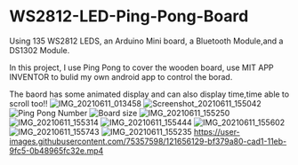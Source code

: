 # WS2812-LED-Ping-Pong-Board
Using 135 WS2812 LEDS, an Arduino Mini board, a Bluetooth Module,and a DS1302 Module.

In this project, I use Ping Pong to cover the wooden board, use MIT APP INVENTOR to bulid my own android app to control the borad.

The baord has some animated display and can also display time,time able to scroll too!!
![IMG_20210611_013458](https://user-images.githubusercontent.com/75357598/121655079-eb9ee700-cad0-11eb-8b81-7881bab827aa.jpg)
![Screenshot_20210611_155042](https://user-images.githubusercontent.com/75357598/121654450-51d73a00-cad0-11eb-8cdc-119381321f55.jpg)
![Ping Pong Number](https://user-images.githubusercontent.com/75357598/121654973-d4f89000-cad0-11eb-8df4-7e1e9c1c95a8.png)
![Board size](https://user-images.githubusercontent.com/75357598/121654949-d1fd9f80-cad0-11eb-9d2b-ef902ffff1f2.png)
![IMG_20210611_155250](https://user-images.githubusercontent.com/75357598/121655000-db870780-cad0-11eb-9ec6-7bebcf2b6646.jpg)
![IMG_20210611_155314](https://user-images.githubusercontent.com/75357598/121655031-e0e45200-cad0-11eb-90a5-a70b26961c38.jpg)
![IMG_20210611_155444](https://user-images.githubusercontent.com/75357598/121655044-e3df4280-cad0-11eb-9d6d-7edd42022937.jpg)
![IMG_20210611_155602](https://user-images.githubusercontent.com/75357598/121655055-e6419c80-cad0-11eb-8ceb-883dae8c9f3f.jpg)
![IMG_20210611_155743](https://user-images.githubusercontent.com/75357598/121655064-e93c8d00-cad0-11eb-99fc-d63a31ee0954.jpg)
![IMG_20210611_155235](https://user-images.githubusercontent.com/75357598/121655100-ee99d780-cad0-11eb-9ed4-a95d23f6ca66.jpg)
https://user-images.githubusercontent.com/75357598/121656129-bf379a80-cad1-11eb-9fc5-0b48965fc32e.mp4
